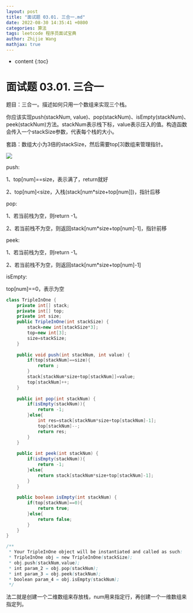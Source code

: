 ```yaml
---
layout: post
title: "面试题 03.01. 三合一.md"
date: 2022-08-30 14:35:41 +0800
categories: 算法
tags: leetcode 程序员面试宝典
author: Zhijie Wang
mathjax: true
---
```



* content
{:toc}














# 面试题 03.01. 三合一

题目：三合一。描述如何只用一个数组来实现三个栈。

你应该实现push(stackNum, value)、pop(stackNum)、isEmpty(stackNum)、peek(stackNum)方法。stackNum表示栈下标，value表示压入的值。构造函数会传入一个stackSize参数，代表每个栈的大小。



套路：数组大小为3倍的stackSize，然后需要top[3]数组来管理指针。



![](D:/下载/youdaonote-pull-master/youdaonote-pull-master/youdaonote/youdaonote-images/WEBRESOURCE390fb64147d29930194296e8312704f4.png)

push:

1、top[num]==size，表示满了，return就好

2、top[num]<size，入栈(stack[num*size+top[num]])，指针后移

pop:

1、若当前栈为空，则return -1。

2、若当前栈不为空，则返回stack[num*size+top[num]-1]，指针前移

peek:

1、若当前栈为空，则return -1。

2、若当前栈不为空，则返回stack[num*size+top[num]-1]

isEmpty:

top[num]==0，表示为空



```java
class TripleInOne {
    private int[] stack;
    private int[] top;
    private int size;
    public TripleInOne(int stackSize) {
        stack=new int[stackSize*3];
        top=new int[3];
        size=stackSize;
    }
    
    public void push(int stackNum, int value) {
        if(top[stackNum]==size){
            return ;
        }
        stack[stackNum*size+top[stackNum]]=value;
        top[stackNum]++;
    }
    
    public int pop(int stackNum) {
        if(isEmpty(stackNum)){
            return -1;
        }else{
            int res=stack[stackNum*size+top[stackNum]-1];
            top[stackNum]--;
            return res;
        }
    }
    
    public int peek(int stackNum) {
        if(isEmpty(stackNum)){
            return -1;
        }else{
            return stack[stackNum*size+top[stackNum]-1];
        }
    }
    
    public boolean isEmpty(int stackNum) {
        if(top[stackNum]==0){
            return true;
        }else{
            return false;
        }
    }
}

/**
 * Your TripleInOne object will be instantiated and called as such:
 * TripleInOne obj = new TripleInOne(stackSize);
 * obj.push(stackNum,value);
 * int param_2 = obj.pop(stackNum);
 * int param_3 = obj.peek(stackNum);
 * boolean param_4 = obj.isEmpty(stackNum);
 */
```

法二就是创建一个二维数组来存放栈，num用来指定行，再创建一个一维数组来指定列。